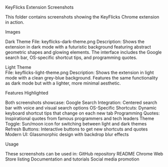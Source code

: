 KeyFlicks Extension Screenshots

This folder contains screenshots showing the KeyFlicks Chrome extension in action.

Images

Dark Theme
File: keyflicks-dark-theme.png
Description: Shows the extension in dark mode with a futuristic background featuring abstract geometric shapes and glowing elements. The interface includes the Google search bar, OS-specific shortcut tips, and programming quotes.

Light Theme  
File: keyflicks-light-theme.png
Description: Shows the extension in light mode with a clean grey-blue background. Features the same functionality as dark mode but with a lighter, more minimal aesthetic.

Features Highlighted

Both screenshots showcase:
Google Search Integration: Centered search bar with voice and visual search options
OS-Specific Shortcuts: Dynamic keyboard shortcut tips that change on each new tab
Programming Quotes: Inspirational quotes from famous programmers and tech leaders
Theme Toggle: Sun/moon icon for switching between light and dark themes
Refresh Buttons: Interactive buttons to get new shortcuts and quotes
Modern UI: Glassmorphic design with backdrop blur effects

Usage

These screenshots can be used in:
GitHub repository README
Chrome Web Store listing
Documentation and tutorials
Social media promotion 